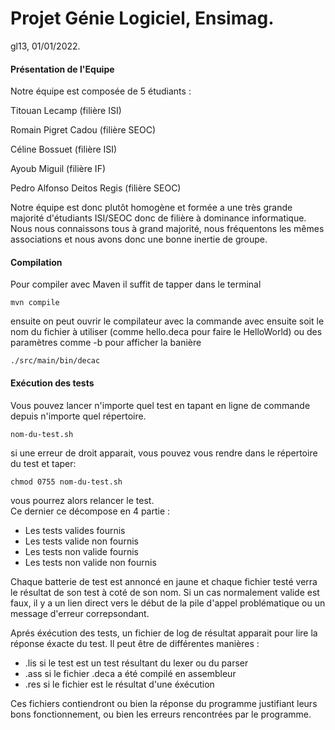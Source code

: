 
# Projet Génie Logiciel, Ensimag.
gl13, 01/01/2022.



#### Présentation de l'Equipe
Notre équipe est composée de 5 étudiants :


  Titouan Lecamp (filière ISI)
  
  
  Romain Pigret Cadou (filière SEOC)
  
  
  Céline Bossuet (filière ISI)
  
  
  Ayoub Miguil (filière IF) 
  
  
  Pedro Alfonso Deitos Regis (filière SEOC) 
  
  
Notre équipe est donc plutôt homogène et formée a une très grande majorité d'étudiants ISI/SEOC donc de filière à dominance informatique. Nous nous connaissons tous à grand majorité, nous fréquentons les mêmes associations et nous avons donc une bonne inertie de groupe.


#### Compilation 

Pour compiler avec Maven il suffit de tapper dans le terminal 

``
mvn compile
``

ensuite on peut ouvrir le compilateur avec la commande avec ensuite soit le nom du fichier à utiliser (comme hello.deca pour faire le HelloWorld) ou des paramètres comme -b pour afficher la banière

``
./src/main/bin/decac
``

#### Exécution des tests

Vous pouvez lancer n'importe quel test en tapant en ligne de commande depuis n'importe quel répertoire.

``
nom-du-test.sh
``

si une erreur de droit apparait, vous pouvez vous rendre dans le répertoire du test et taper:

``
chmod 0755 nom-du-test.sh
``

vous pourrez alors relancer le test.  
Ce dernier ce décompose en 4 partie :
- Les tests valides fournis
- Les tests valide non fournis
- Les tests non valide fournis
- Les tests non valide non fournis

Chaque batterie de test est annoncé en jaune et chaque fichier testé verra le résultat de son test à coté de son nom. Si un cas normalement valide est faux, il y a un lien direct vers le début de la pile d'appel problématique ou un message d'erreur
correpsondant. 


  
Aprés éxécution des tests, un fichier de log de résultat apparait pour lire la réponse éxacte du test.
Il peut être de différentes manières : 
- .lis si le test est un test résultant du lexer ou du parser
- .ass si le fichier .deca a été compilé en assembleur
- .res si le fichier est le résultat d'une éxécution

Ces fichiers contiendront ou bien la réponse du programme justifiant leurs bons fonctionnement, ou bien les erreurs rencontrées par le programme.




